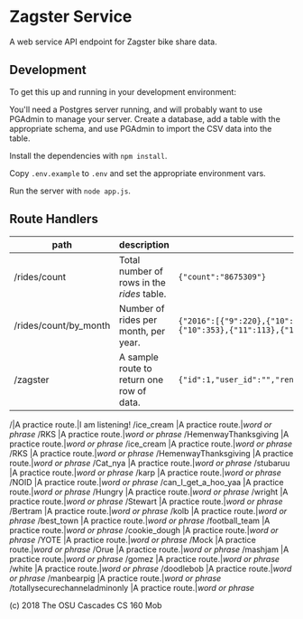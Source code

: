 # Zagster Service

A web service API endpoint for Zagster bike share data.

## Development

To get this up and running in your development environment:

You'll need a Postgres server running, and will probably want to use PGAdmin to manage your server.
Create a database, add a table with the appropriate schema, and use PGAdmin to import the CSV data into the table.

Install the dependencies with `npm install`.

Copy `.env.example` to `.env` and set the appropriate environment vars.

Run the server with `node app.js`.

## Route Handlers

path|description|result
---|---|---
/rides/count | Total number of rows in the _rides_ table.| `{"count":"8675309"}`
/rides/count/by_month | Number of rides per month, per year.| `{"2016":[{"9":220},{"10":141},{"11":89},{"12":16}],"2017":[{"1":20},{"2":31},{"3":79},{"4":88},{"5":156},{"6":301},{"7":405},{"8":187},{"9":401},{"10":353},{"11":113},{"12":79}],"2018":[{"1":94},{"2":83},{"3":154},{"4":1216},{"5":2400},{"6":1756},{"7":2748},{"8":1912},{"9":3648},{"10":2404}]}`
/zagster |A sample route to return one row of data.| `{"id":1,"user_id":"","rental_id":"","start_lat":44.0,"start_lon":-121.3,"end_lat":44.0,"end_lon":-121.3,"start_time":"","end_time":"","membership":""}`

/|A practice route.|I am listening!
/ice_cream                      |A practice route.|_word or phrase_
/RKS                            |A practice route.|_word or phrase_
/HemenwayThanksgiving           |A practice route.|_word or phrase_
/ice_cream                      |A practice route.|_word or phrase_
/RKS                            |A practice route.|_word or phrase_
/HemenwayThanksgiving           |A practice route.|_word or phrase_
/Cat_nya                        |A practice route.|_word or phrase_
/stubaruu                       |A practice route.|_word or phrase_
/karp                           |A practice route.|_word or phrase_
/NOID                           |A practice route.|_word or phrase_
/can_I_get_a_hoo_yaa            |A practice route.|_word or phrase_
/Hungry                         |A practice route.|_word or phrase_
/wright                         |A practice route.|_word or phrase_
/Stewart                        |A practice route.|_word or phrase_
/Bertram                        |A practice route.|_word or phrase_
/kolb                           |A practice route.|_word or phrase_
/best_town                      |A practice route.|_word or phrase_
/football_team                  |A practice route.|_word or phrase_
/cookie_dough                   |A practice route.|_word or phrase_
/YOTE                           |A practice route.|_word or phrase_
/Mock                           |A practice route.|_word or phrase_
/Orue                           |A practice route.|_word or phrase_
/mashjam                        |A practice route.|_word or phrase_
/gomez                          |A practice route.|_word or phrase_
/white                          |A practice route.|_word or phrase_
/doodlebob                      |A practice route.|_word or phrase_
/manbearpig                     |A practice route.|_word or phrase_
/totallysecurechanneladminonly  |A practice route.|_word or phrase_


(c) 2018 The OSU Cascades CS 160 Mob
